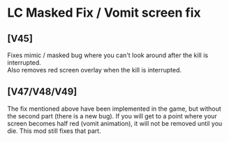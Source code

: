 # LC Masked Fix / Vomit screen fix

## [V45] 
Fixes mimic / masked bug where you can't look around after the kill is interrupted.   
Also removes red screen overlay when the kill is interrupted.

## [V47/V48/V49] 
The fix mentioned above have been implemented in the game, but without the second part (there is a new bug).
If you will get to a point where your screen becomes half red (vomit animation), it will not be removed until you die.
This mod still fixes that part. 
